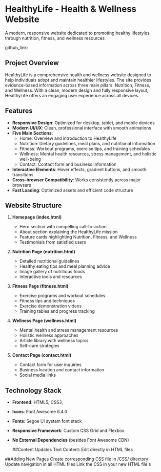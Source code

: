 # HealthyLife - Health & Wellness Website

A modern, responsive website dedicated to promoting healthy lifestyles through nutrition, fitness, and wellness resources.

github_link:
## Project Overview

HealthyLife is a comprehensive health and wellness website designed to help individuals adopt and maintain healthier lifestyles. The site provides evidence-based information across three main pillars: Nutrition, Fitness, and Wellness. With a clean, modern design and fully responsive layout, HealthyLife offers an engaging user experience across all devices.

## Features

- **Responsive Design**: Optimized for desktop, tablet, and mobile devices
- **Modern UI/UX**: Clean, professional interface with smooth animations
- **Five Main Sections**:
  - Home: Overview and introduction to HealthyLife
  - Nutrition: Dietary guidelines, meal plans, and nutritional information
  - Fitness: Workout programs, exercise tips, and training schedules
  - Wellness: Mental health resources, stress management, and holistic well-being
  - Contact: Contact form and business information
- **Interactive Elements**: Hover effects, gradient buttons, and smooth transitions
- **Cross-browser Compatibility**: Works consistently across major browsers
- **Fast Loading**: Optimized assets and efficient code structure

## Website Structure

1. **Homepage (index.html)**
   - Hero section with compelling call-to-action
   - About section explaining the HealthyLife mission
   - Feature cards highlighting Nutrition, Fitness, and Wellness
   - Testimonials from satisfied users

2. **Nutrition Page (nutrition.html)**
   - Detailed nutritional guidelines
   - Healthy eating tips and meal planning advice
   - Image gallery of nutritious foods
   - Interactive tools and resources

3. **Fitness Page (fitness.html)**
   - Exercise programs and workout schedules
   - Fitness tips and techniques
   - Exercise demonstration videos
   - Training tables and progress tracking

4. **Wellness Page (wellness.html)**
   - Mental health and stress management resources
   - Holistic wellness approaches
   - Article library with wellness topics
   - Self-care strategies

5. **Contact Page (contact.html)**
   - Contact form for user inquiries
   - Business location and contact information
   - Social media links

## Technology Stack

- **Frontend**: HTML5, CSS3, 
- **Icons**: Font Awesome 6.4.0
- **Fonts**: Segoe UI system font stack
- **Responsive Framework**: Custom CSS Grid and Flexbox
- **No External Dependencies** (besides Font Awesome CDN)

  ##Content Updates
Text Content: Edit directly in HTML files
  
##Adding New Pages
Create corresponding CSS file in /CSS/ directory
Update navigation in all HTML files
Link the CSS in your new HTML file's <head>

